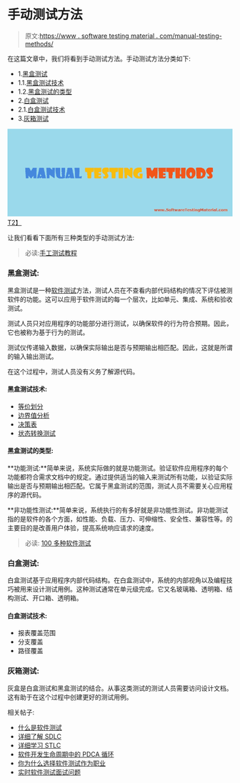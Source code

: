 # 手动测试方法

> 原文:[https://www . software testing material . com/manual-testing-methods/](https://www.softwaretestingmaterial.com/manual-testing-methods/)

在这篇文章中，我们将看到手动测试方法。手动测试方法分类如下:

*   1.[黑盒测试](/manual-testing-methods/#BLACK-BOX-TESTING)
*   1.1.[黑盒测试技术](/manual-testing-methods/#Black-Box-Testing-Techniques)
*   1.2.[黑盒测试的类型](/manual-testing-methods/#Types-of-Black-Box-Testing)
*   2.[白盒测试](/manual-testing-methods/#WHITE-BOX-TESTING)
*   2.1.[白盒测试技术](/manual-testing-methods/#White-Box-Testing-Techniques)
*   3.[灰箱测试](/manual-testing-methods/#GREY-BOX-TESTING)

[![Manual Testing Methods](img/2cc19913e8d9d2488bcf78ef018a410a.png "Manual Testing Methods")T2】](https://www.softwaretestingmaterial.com/wp-content/uploads/2015/12/Manual-Testing-Methods.png)

让我们看看下面所有三种类型的手动测试方法:

> 必读:[手工测试教程](https://www.softwaretestingmaterial.com/manual-testing-tutorial/)

### **黑盒测试:**

黑盒测试是一种[软件测试](https://www.softwaretestingmaterial.com/software-testing/)方法，测试人员在不查看内部代码结构的情况下评估被测软件的功能。这可以应用于软件测试的每一个层次，比如单元、集成、系统和验收测试。

测试人员只对应用程序的功能部分进行测试，以确保软件的行为符合预期。因此，它也被称为基于行为的测试。

测试仪传递输入数据，以确保实际输出是否与预期输出相匹配。因此，这就是所谓的输入输出测试。

在这个过程中，测试人员没有义务了解源代码。

#### **黑盒测试技术:**

*   [等价划分](https://www.softwaretestingmaterial.com/equivalence-partitioning-testing-technique/)
*   [边界值分析](https://www.softwaretestingmaterial.com/boundary-value-analysis-testing-technique/)
*   [决策表](https://www.softwaretestingmaterial.com/decision-table-test-design-technique/)
*   [状态转换测试](https://www.softwaretestingmaterial.com/state-transition-test-design-technique/)

#### **黑盒测试的类型:**

**功能测试:**简单来说，系统实际做的就是功能测试。验证软件应用程序的每个功能都符合需求文档中的规定。通过提供适当的输入来测试所有功能，以验证实际输出是否与预期输出相匹配。它属于黑盒测试的范围，测试人员不需要关心应用程序的源代码。

**非功能性测试:**简单来说，系统执行的有多好就是非功能性测试。非功能测试指的是软件的各个方面，如性能、负载、压力、可伸缩性、安全性、兼容性等。的主要目的是改善用户体验，提高系统响应请求的速度。

> 必读: [100 多种软件测试](https://www.softwaretestingmaterial.com/types-of-software-testing/)

### **白盒测试:**

白盒测试基于应用程序内部代码结构。在白盒测试中，系统的内部视角以及编程技巧被用来设计测试用例。这种测试通常在单元级完成。它又名玻璃箱、透明箱、结构测试、开口箱、透明箱。

#### **白盒测试技术:**

*   报表覆盖范围
*   分支覆盖
*   路径覆盖

### **灰箱测试:**

灰盒是白盒测试和黑盒测试的结合。从事这类测试的测试人员需要访问设计文档。这有助于在这个过程中创建更好的测试用例。

相关帖子:

*   [什么是软件测试](https://www.softwaretestingmaterial.com/software-testing/)
*   [详细了解 SDLC](https://www.softwaretestingmaterial.com/sdlc-software-development-life-cycle/)
*   [详细学习 STLC](https://www.softwaretestingmaterial.com/stlc-software-testing-life-cycle/)
*   [软件开发生命周期中的 PDCA 循环](https://www.softwaretestingmaterial.com/pdca-cycle/)
*   [你为什么选择软件测试作为职业](https://www.softwaretestingmaterial.com/choose-software-testing-as-a-career/)
*   [实时软件测试面试问题](https://www.softwaretestingmaterial.com/100-software-testing-interview-questions/)